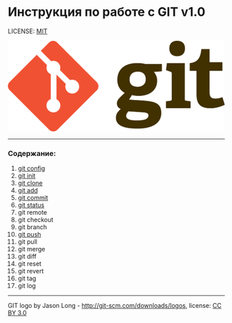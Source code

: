 # **Инструкция по работе с GIT** v1.0

LICENSE: [MIT](/license.md)

![git-logo](/Git-logo.svg.png)

---

### **Содержание:**

1. [git config](/config.md)
2. [git init](/init.md)
3. [git clone](/clone.md)
4. [git add](/add.md)
5. [git commit](/commit.md)
6. [git status](/status.md)
7. git remote
8. git checkout
9. git branch
10. [git push](/push.md)
11. git pull
12. git merge
13. git diff
14. git reset
15. git revert
16. git tag
17. git log



---
GIT logo by Jason Long - http://git-scm.com/downloads/logos, license: [CC BY 3.0](https://creativecommons.org/licenses/by/3.0/)


